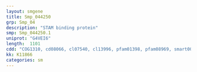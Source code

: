 ```yaml
---
layout: smgene
title: Smp_044250
grp: Smp_04
description: "STAM binding protein"
smp: Smp_044250.1
uniprot: "G4VEI6"
length:  1101
cdd: "COG1310, cd08066, cl07540, cl13996, pfam01398, pfam08969, smart00232"
kk: K11866
categories: sm
---
```

